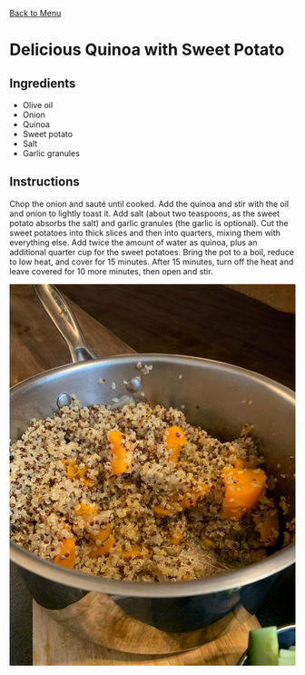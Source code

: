 [Back to Menu](../index.MD)

<div dir="ltr">

# Delicious Quinoa with Sweet Potato
## Ingredients
* Olive oil
* Onion
* Quinoa
* Sweet potato
* Salt
* Garlic granules

## Instructions
Chop the onion and sauté until cooked.
Add the quinoa and stir with the oil and onion to lightly toast it. Add salt (about two teaspoons, as the sweet potato absorbs the salt) and garlic granules (the garlic is optional).
Cut the sweet potatoes into thick slices and then into quarters, mixing them with everything else.
Add twice the amount of water as quinoa, plus an additional quarter cup for the sweet potatoes.
Bring the pot to a boil, reduce to low heat, and cover for 15 minutes. After 15 minutes, turn off the heat and leave covered for 10 more minutes, then open and stir.

![Quinoa](../images/quinoa.jpg)
